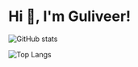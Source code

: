 # Hi 👋, I'm Guliveer!

![GitHub stats](https://github-readme-stats.vercel.app/api?username=Guliveer&theme=radical&hide_title=true&hide_border=true&show_icons=true&include_all_commits=true&count_private=true)

![Top Langs](https://github-readme-stats.vercel.app/api/top-langs/?username=Guliveer&theme=radical&hide_border=true&langs_count=10)
